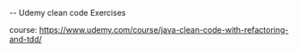 -- Udemy clean code Exercises

course: https://www.udemy.com/course/java-clean-code-with-refactoring-and-tdd/